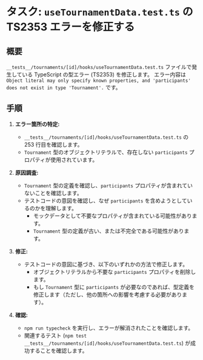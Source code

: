 # タスク: `useTournamentData.test.ts` の TS2353 エラーを修正する

## 概要

`__tests__/tournaments/[id]/hooks/useTournamentData.test.ts` ファイルで発生している TypeScript の型エラー (TS2353) を修正します。
エラー内容は `Object literal may only specify known properties, and 'participants' does not exist in type 'Tournament'.` です。

## 手順

1.  **エラー箇所の特定:**

    - `__tests__/tournaments/[id]/hooks/useTournamentData.test.ts` の 253 行目を確認します。
    - `Tournament` 型のオブジェクトリテラルで、存在しない `participants` プロパティが使用されています。

2.  **原因調査:**

    - `Tournament` 型の定義を確認し、`participants` プロパティが含まれていないことを確認します。
    - テストコードの意図を確認し、なぜ `participants` を含めようとしているのかを理解します。
      - モックデータとして不要なプロパティが含まれている可能性があります。
      - `Tournament` 型の定義が古い、または不完全である可能性があります。

3.  **修正:**

    - テストコードの意図に基づき、以下のいずれかの方法で修正します。
      - オブジェクトリテラルから不要な `participants` プロパティを削除します。
      - もし `Tournament` 型に `participants` が必要なのであれば、型定義を修正します（ただし、他の箇所への影響を考慮する必要があります）。

4.  **確認:**
    - `npm run typecheck` を実行し、エラーが解消されたことを確認します。
    - 関連するテスト (`npm test __tests__/tournaments/[id]/hooks/useTournamentData.test.ts`) が成功することを確認します。
